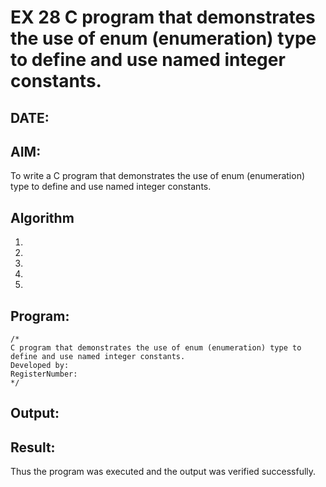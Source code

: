 # EX 28 C program that demonstrates the use of enum (enumeration) type to define and use named integer constants.
## DATE:
## AIM:
To write a C program that demonstrates the use of enum (enumeration) type to define and use named integer constants.

## Algorithm
1. 
2. 
3. 
4.  
5.   

## Program:
```
/*
C program that demonstrates the use of enum (enumeration) type to define and use named integer constants.
Developed by: 
RegisterNumber:  
*/
```

## Output:



## Result:
Thus the program was executed and the output was verified successfully.
